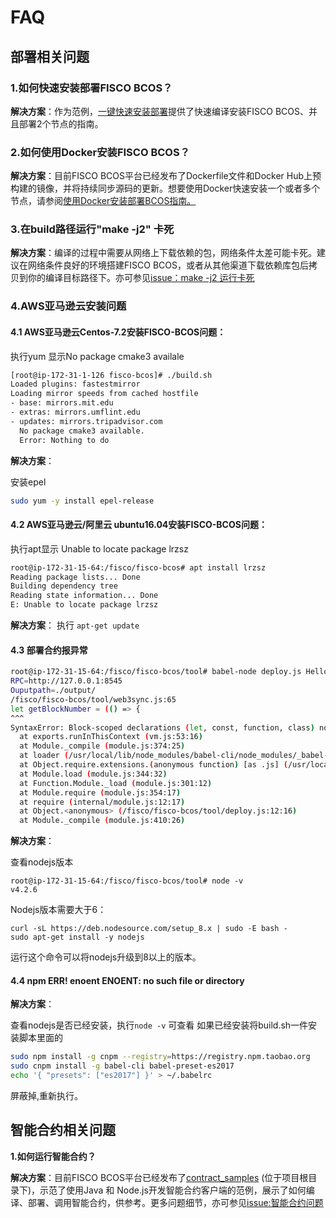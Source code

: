 # FAQ

## 部署相关问题

### 1.如何快速安装部署FISCO BCOS？

**解决方案**：作为范例，[一键快速安装部署](https://github.com/FISCO-BCOS/FISCO-BCOS/tree/master/sample)提供了快速编译安装FISCO BCOS、并且部署2个节点的指南。

### 2.如何使用Docker安装FISCO BCOS？
**解决方案**：目前FISCO BCOS平台已经发布了Dockerfile文件和Docker Hub上预构建的镜像，并将持续同步源码的更新。想要使用Docker快速安装一个或者多个节点，请参阅[使用Docker安装部署BCOS指南。](https://github.com/FISCO-BCOS/FISCO-BCOS/tree/master/docker)

### 3.在build路径运行"make -j2" 卡死
**解决方案**：编译的过程中需要从网络上下载依赖的包，网络条件太差可能卡死。建议在网络条件良好的环境搭建FISCO BCOS，或者从其他渠道下载依赖库包后拷贝到你的编译目标路径下。亦可参见[issue：make -j2 运行卡死](https://github.com/bcosorg/bcos/issues/20)

### 4.AWS亚马逊云安装问题

#### 4.1 AWS亚马逊云Centos-7.2安装FISCO-BCOS问题：

执行yum 显示No package cmake3 availale

```bash
[root@ip-172-31-1-126 fisco-bcos]# ./build.sh 
Loaded plugins: fastestmirror
Loading mirror speeds from cached hostfile
- base: mirrors.mit.edu
- extras: mirrors.umflint.edu
- updates: mirrors.tripadvisor.com
  No package cmake3 available.
  Error: Nothing to do
```

**解决方案**：

安装epel

```bash
sudo yum -y install epel-release
```

#### 4.2 AWS亚马逊云/阿里云 ubuntu16.04安装FISCO-BCOS问题：

执行apt显示 Unable to locate package lrzsz

```bash
root@ip-172-31-15-64:/fisco/fisco-bcos# apt install lrzsz
Reading package lists... Done
Building dependency tree       
Reading state information... Done
E: Unable to locate package lrzsz
```

**解决方案**：
执行 `apt-get update`



#### 4.3 部署合约报异常

```bash
root@ip-172-31-15-64:/fisco/fisco-bcos/tool# babel-node deploy.js HelloWorld
RPC=http://127.0.0.1:8545
Ouputpath=./output/
/fisco/fisco-bcos/tool/web3sync.js:65
let getBlockNumber = (() => {
^^^
SyntaxError: Block-scoped declarations (let, const, function, class) not yet supported outside strict mode
  at exports.runInThisContext (vm.js:53:16)
  at Module._compile (module.js:374:25)
  at loader (/usr/local/lib/node_modules/babel-cli/node_modules/_babel-register@6.26.0@babel-register/lib/node.js:144:5)
  at Object.require.extensions.(anonymous function) [as .js] (/usr/local/lib/node_modules/babel-cli/node_modules/_babel-register@6.26.0@babel-register/lib/node.js:154:7)
  at Module.load (module.js:344:32)
  at Function.Module._load (module.js:301:12)
  at Module.require (module.js:354:17)
  at require (internal/module.js:12:17)
  at Object.<anonymous> (/fisco/fisco-bcos/tool/deploy.js:12:16)
  at Module._compile (module.js:410:26)
```



**解决方案**：

查看nodejs版本

```
root@ip-172-31-15-64:/fisco/fisco-bcos/tool# node -v 
v4.2.6
```

Nodejs版本需要大于6：

```
curl -sL https://deb.nodesource.com/setup_8.x | sudo -E bash -
sudo apt-get install -y nodejs
```

运行这个命令可以将nodejs升级到8以上的版本。



#### 4.4 npm ERR! enoent ENOENT: no such file or directory

**解决方案**：

查看nodejs是否已经安装，执行`node -v` 可查看
如果已经安装将build.sh一件安装脚本里面的

```bash
sudo npm install -g cnpm --registry=https://registry.npm.taobao.org
sudo cnpm install -g babel-cli babel-preset-es2017
echo '{ "presets": ["es2017"] }' > ~/.babelrc
```

屏蔽掉,重新执行。




## 智能合约相关问题


**1.如何运行智能合约？**

**解决方案**：目前FISCO BCOS平台已经发布了[contract_samples](https://github.com/FISCO-BCOS/FISCO-BCOS/tree/master/contract_samples) (位于项目根目录下)，示范了使用Java 和 Node.js开发智能合约客户端的范例，展示了如何编译、部署、调用智能合约，供参考。更多问题细节，亦可参见[issue:智能合约问题](https://github.com/bcosorg/bcos/issues/35)





